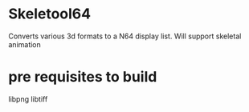# Skeletool64

Converts various 3d formats to a N64 display list. Will support skeletal animation

# pre requisites to build

libpng libtiff